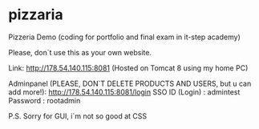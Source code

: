 # pizzaria
Pizzeria Demo (coding for portfolio and final exam in it-step academy)

Please, don`t use this as your own website.

Link: http://178.54.140.115:8081 (Hosted on Tomcat 8 using my home PC)

Adminpanel (PLEASE, DON`T DELETE PRODUCTS AND USERS, but u can add more!): 
http://178.54.140.115:8081/login
SSO ID (Login) : admintest
Password : rootadmin

P.S. Sorry for GUI, i`m not so good at CSS
